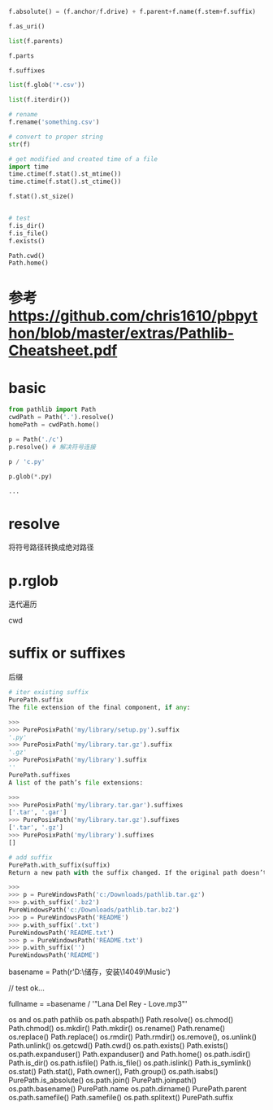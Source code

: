 ```py
f.absolute() = (f.anchor/f.drive) + f.parent+f.name(f.stem+f.suffix)

f.as_uri()

list(f.parents)

f.parts

f.suffixes

list(f.glob('*.csv'))

list(f.iterdir())

# rename
f.rename('something.csv')

# convert to proper string
str(f)

# get modified and created time of a file
import time
time.ctime(f.stat().st_mtime())
time.ctime(f.stat().st_ctime())

f.stat().st_size()


# test
f.is_dir()
f.is_file()
f.exists()

Path.cwd()
Path.home()
```

# 参考 https://github.com/chris1610/pbpython/blob/master/extras/Pathlib-Cheatsheet.pdf



# basic
```py
from pathlib import Path
cwdPath = Path('.').resolve()
homePath = cwdPath.home()

p = Path('./c')
p.resolve() # 解决符号连接

p / 'c.py'

p.glob(*.py)

...
```

# resolve
将符号路径转换成绝对路径

# p.rglob
迭代遍历

cwd

# suffix or suffixes
后缀
``` py
# iter existing suffix
PurePath.suffix
The file extension of the final component, if any:

>>>
>>> PurePosixPath('my/library/setup.py').suffix
'.py'
>>> PurePosixPath('my/library.tar.gz').suffix
'.gz'
>>> PurePosixPath('my/library').suffix
''
PurePath.suffixes
A list of the path’s file extensions:

>>>
>>> PurePosixPath('my/library.tar.gar').suffixes
['.tar', '.gar']
>>> PurePosixPath('my/library.tar.gz').suffixes
['.tar', '.gz']
>>> PurePosixPath('my/library').suffixes
[]

# add suffix
PurePath.with_suffix(suffix)
Return a new path with the suffix changed. If the original path doesn’t have a suffix, the new suffix is appended instead. If the suffix is an empty string, the original suffix is removed:

>>>
>>> p = PureWindowsPath('c:/Downloads/pathlib.tar.gz')
>>> p.with_suffix('.bz2')
PureWindowsPath('c:/Downloads/pathlib.tar.bz2')
>>> p = PureWindowsPath('README')
>>> p.with_suffix('.txt')
PureWindowsPath('README.txt')
>>> p = PureWindowsPath('README.txt')
>>> p.with_suffix('')
PureWindowsPath('README')
```



basename = Path(r'D:\储存，安装\14049\Music')



// test ok...

fullname = =basename /  '\"Lana Del Rey - Love.mp3\"'



os and os.path  pathlib
os.path.abspath()   Path.resolve()
os.chmod()  Path.chmod()
os.mkdir()  Path.mkdir()
os.rename() Path.rename()
os.replace()    Path.replace()
os.rmdir()  Path.rmdir()
os.remove(), os.unlink()    Path.unlink()
os.getcwd() Path.cwd()
os.path.exists()    Path.exists()
os.path.expanduser()    Path.expanduser() and Path.home()
os.path.isdir() Path.is_dir()
os.path.isfile()    Path.is_file()
os.path.islink()    Path.is_symlink()
os.stat()   Path.stat(), Path.owner(), Path.group()
os.path.isabs() PurePath.is_absolute()
os.path.join()  PurePath.joinpath()
os.path.basename()  PurePath.name
os.path.dirname()   PurePath.parent
os.path.samefile()  Path.samefile()
os.path.splitext()  PurePath.suffix